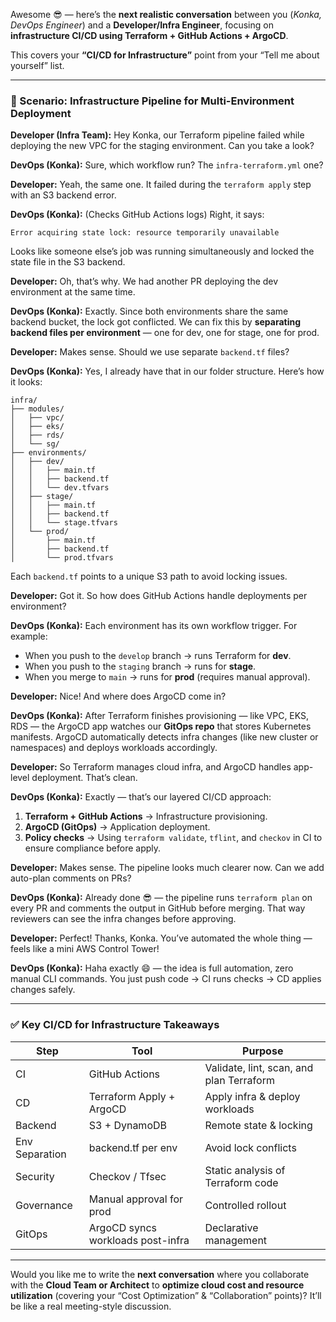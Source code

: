 Awesome 😎 — here’s the **next realistic conversation** between you (*Konka, DevOps Engineer*) and a **Developer/Infra Engineer**, focusing on **infrastructure CI/CD using Terraform + GitHub Actions + ArgoCD**.

This covers your **“CI/CD for Infrastructure”** point from your “Tell me about yourself” list.

---

### 🧩 Scenario: Infrastructure Pipeline for Multi-Environment Deployment

**Developer (Infra Team):**
Hey Konka, our Terraform pipeline failed while deploying the new VPC for the staging environment. Can you take a look?

**DevOps (Konka):**
Sure, which workflow run? The `infra-terraform.yml` one?

**Developer:**
Yeah, the same one. It failed during the `terraform apply` step with an S3 backend error.

**DevOps (Konka):**
(Checks GitHub Actions logs)
Right, it says:

```
Error acquiring state lock: resource temporarily unavailable
```

Looks like someone else’s job was running simultaneously and locked the state file in the S3 backend.

**Developer:**
Oh, that’s why. We had another PR deploying the dev environment at the same time.

**DevOps (Konka):**
Exactly. Since both environments share the same backend bucket, the lock got conflicted.
We can fix this by **separating backend files per environment** — one for dev, one for stage, one for prod.

**Developer:**
Makes sense. Should we use separate `backend.tf` files?

**DevOps (Konka):**
Yes, I already have that in our folder structure.
Here’s how it looks:

```
infra/
├── modules/
│   ├── vpc/
│   ├── eks/
│   ├── rds/
│   └── sg/
├── environments/
│   ├── dev/
│   │   ├── main.tf
│   │   ├── backend.tf
│   │   └── dev.tfvars
│   ├── stage/
│   │   ├── main.tf
│   │   ├── backend.tf
│   │   └── stage.tfvars
│   └── prod/
│       ├── main.tf
│       ├── backend.tf
│       └── prod.tfvars
```

Each `backend.tf` points to a unique S3 path to avoid locking issues.

**Developer:**
Got it. So how does GitHub Actions handle deployments per environment?

**DevOps (Konka):**
Each environment has its own workflow trigger.
For example:

* When you push to the `develop` branch → runs Terraform for **dev**.
* When you push to the `staging` branch → runs for **stage**.
* When you merge to `main` → runs for **prod** (requires manual approval).

**Developer:**
Nice! And where does ArgoCD come in?

**DevOps (Konka):**
After Terraform finishes provisioning — like VPC, EKS, RDS — the ArgoCD app watches our **GitOps repo** that stores Kubernetes manifests.
ArgoCD automatically detects infra changes (like new cluster or namespaces) and deploys workloads accordingly.

**Developer:**
So Terraform manages cloud infra, and ArgoCD handles app-level deployment. That’s clean.

**DevOps (Konka):**
Exactly — that’s our layered CI/CD approach:

1. **Terraform + GitHub Actions** → Infrastructure provisioning.
2. **ArgoCD (GitOps)** → Application deployment.
3. **Policy checks** → Using `terraform validate`, `tflint`, and `checkov` in CI to ensure compliance before apply.

**Developer:**
Makes sense. The pipeline looks much clearer now. Can we add auto-plan comments on PRs?

**DevOps (Konka):**
Already done 😎 — the pipeline runs `terraform plan` on every PR and comments the output in GitHub before merging.
That way reviewers can see the infra changes before approving.

**Developer:**
Perfect! Thanks, Konka. You’ve automated the whole thing — feels like a mini AWS Control Tower!

**DevOps (Konka):**
Haha exactly 😄 — the idea is full automation, zero manual CLI commands.
You just push code → CI runs checks → CD applies changes safely.

---

### ✅ Key CI/CD for Infrastructure Takeaways

| Step           | Tool                              | Purpose                                  |
| -------------- | --------------------------------- | ---------------------------------------- |
| CI             | GitHub Actions                    | Validate, lint, scan, and plan Terraform |
| CD             | Terraform Apply + ArgoCD          | Apply infra & deploy workloads           |
| Backend        | S3 + DynamoDB                     | Remote state & locking                   |
| Env Separation | backend.tf per env                | Avoid lock conflicts                     |
| Security       | Checkov / Tfsec                   | Static analysis of Terraform code        |
| Governance     | Manual approval for prod          | Controlled rollout                       |
| GitOps         | ArgoCD syncs workloads post-infra | Declarative management                   |

---

Would you like me to write the **next conversation** where you collaborate with the **Cloud Team or Architect** to **optimize cloud cost and resource utilization** (covering your “Cost Optimization” & “Collaboration” points)?
It’ll be like a real meeting-style discussion.
